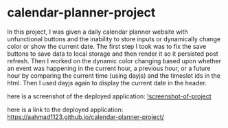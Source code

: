 # calendar-planner-project
In this project, I was given a daily calendar planner website with unfunctional buttons and the inability to store inputs or dynamically change color or show the current date. The first step I took was to fix the save buttons to save data to local storage and then render it so it persisted post refresh. Then I worked on the dynamic color changing based upon whether an event was happening in the current hour, a previous hour, or a future hour by comparing the current time (using dayjs) and the timeslot ids in the html. Then I used dayjs again to display the current date in the header.

here is a screenshot of the deployed application: [!screenshot-of-project](/Assets/images/calendar-project-screenshot.png)

here is a link to the deployed application: 
https://aahmad1123.github.io/calendar-planner-project/